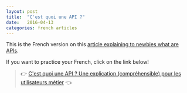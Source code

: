 ```yaml
---
layout: post
title:  "C'est quoi une API ?"
date:   2016-04-13
categories: french articles
---
```


This is the French version on this [article explaining to newbies what are APIs](http://remimercier.com/what-is-an-api/).

If you want to practice your French, click on the link below!

> 👉 [C'est quoi une API ? Une explication (compréhensible) pour les utilisateurs métier](https://medium.com/@mercier_remi/c-est-quoi-une-api-f37ae350cb9) 👈
